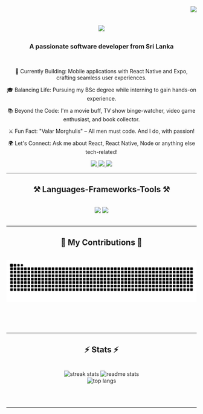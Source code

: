 <img align="right" src="https://visitor-badge.laobi.icu/badge?page_id=chamith-kavishan.chamith-kavishan" />

<h1 align="center">
    <img src="https://readme-typing-svg.herokuapp.com/?font=Righteous&size=35&center=true&vCenter=true&width=500&height=70&duration=4000&lines=Hi+There!+👋;+I'm+Chamith+Kavishan!;" />
</h1>

<h3 align="center">A passionate software developer from Sri Lanka</h3>

<br/>

<div align="center">
 
 📱 Currently Building: Mobile applications with React Native and Expo, crafting seamless user experiences.

🎓 Balancing Life: Pursuing my BSc degree while interning to gain hands-on experience.

📚 Beyond the Code: I'm a movie buff, TV show binge-watcher, video game enthusiast, and book collector.

⚔️ Fun Fact: "Valar Morghulis" – All men must code. And I do, with passion!

🌍 Let's Connect: Ask me about React, React Native, Node or anything else tech-related!

 </div>
 
<div align="center"> 
  <a href="mailto:chamithkavishan01@gmail.com">
    <img src="https://img.shields.io/badge/Gmail-333333?style=for-the-badge&logo=gmail&logoColor=red" />
  </a>
  <a href="https://www.linkedin.com/in/chamith-kavishan-05877a259/" target="_blank">
    <img src="https://img.shields.io/badge/LinkedIn-0077B5?style=for-the-badge&logo=linkedin&logoColor=white" target="_blank" />
  </a>
  <a href="https://chamithkavishan.github.io" target="_blank">
     <img src="https://img.shields.io/badge/Portfolio-FF5722?style=for-the-badge&logo=todoist&logoColor=white" target="_blank" /> <!-- sqlite, safari, google-chrome are other good icon options -->
  </a>
</div>

 <hr/>
 
<h2 align="center">⚒️ Languages-Frameworks-Tools ⚒️</h2>
<br/>
<div align="center">
    <img src="https://skillicons.dev/icons?i=react,bootstrap,mui,html,css,vscode,github,tailwind,git" />
    <img src="https://skillicons.dev/icons?i=nodejs,python,javascript,express,mongodb,java,mysql,linux,postman" /><br>
</div>

<br/>
<hr/>

<div align="center">
  <h2>🐍 My Contributions 🐍</h2>
  <br>
  <img alt="snake eating my contributions" src="https://raw.githubusercontent.com/chamith-kavishan/chamith-kavishan/output/github-contribution-grid-snake.svg" />
  
  <br/><br/><br/>
</div>

<hr/>

<h2 align="center">⚡ Stats ⚡</h2>
<br>
<div align=center>
  <img width=390 src="https://streak-stats.demolab.com/?user=chamith-kavishan&count_private=true&theme=react&border_radius=10" alt="streak stats"/>
  <img width=390 src="https://github-readme-stats.vercel.app/api?username=chamith-kavishan&count_private=true&show_icons=true&theme=react&rank_icon=github&border_radius=10" alt="readme stats" />
  <br/>
  <img width=325 align="center" src="https://github-readme-stats.vercel.app/api/top-langs/?username=chamith-kavishan&hide=HTML&langs_count=8&layout=compact&theme=react&count_private=true&border_radius=10&size_weight=0.5&count_weight=0.5&exclude_repo=github-readme-stats" alt="top langs" />
</div>

<br/><br/>

<hr/>

<br/>
